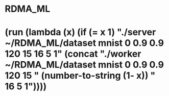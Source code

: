 # RDMA_ML
# (run (lambda (x) (if (= x 1) "./server ~/RDMA_ML/dataset mnist 0 0.9 0.9 120 15 16 5 1" (concat "./worker ~/RDMA_ML/dataset mnist 0 0.9 0.9 120 15 " (number-to-string (1- x)) " 16 5 1"))))